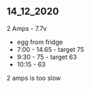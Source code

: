 
## 14_12_2020

2 Amps - 7.7v
  - egg from fridge
  - 7:00 - 14.65 - target 75
  - 9:30 - 75  - target 63
  - 10:15 - 63
  
2 amps is too slow
